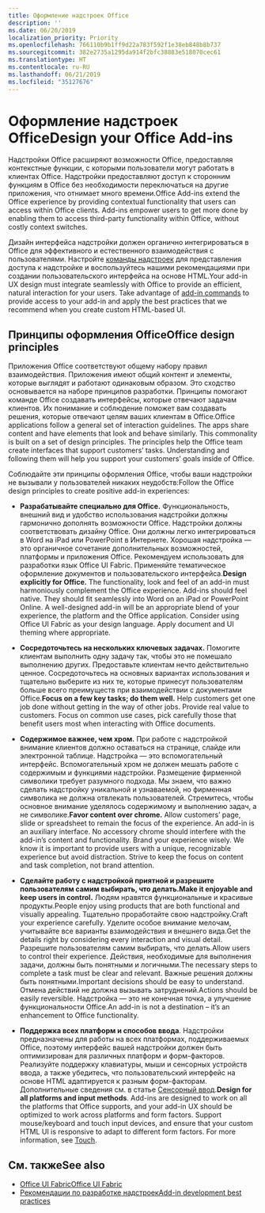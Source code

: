 ```yaml
---
title: Оформление надстроек Office
description: ''
ms.date: 06/20/2019
localization_priority: Priority
ms.openlocfilehash: 766110b9b1ff9d22a783f592f1e38eb848b8b737
ms.sourcegitcommit: 382e2735a1295da914f2bfc38883e518070cec61
ms.translationtype: HT
ms.contentlocale: ru-RU
ms.lasthandoff: 06/21/2019
ms.locfileid: "35127676"
---
```

# <a name="design-your-office-add-ins"></a><span data-ttu-id="cce27-102">Оформление надстроек Office</span><span class="sxs-lookup"><span data-stu-id="cce27-102">Design your Office Add-ins</span></span>

<span data-ttu-id="cce27-p101">Надстройки Office расширяют возможности Office, предоставляя контекстные функции, с которыми пользователи могут работать в клиентах Office. Надстройки предоставляют доступ к сторонним функциям в Office без необходимости переключаться на другие приложения, что отнимает много времени.</span><span class="sxs-lookup"><span data-stu-id="cce27-p101">Office Add-ins extend the Office experience by providing contextual functionality that users can access within Office clients. Add-ins empower users to get more done by enabling them to access third-party functionality within Office, without costly context switches.</span></span> 

<span data-ttu-id="cce27-p102">Дизайн интерфейса надстройки должен органично интегрироваться в Office для эффективного и естественного взаимодействия с пользователями. Настройте [команды надстроек](add-in-commands.md) для представления доступа к надстройке и воспользуйтесь нашими рекомендациями при создании пользовательского интерфейса на основе HTML.</span><span class="sxs-lookup"><span data-stu-id="cce27-p102">Your add-in UX design must integrate seamlessly with Office to provide an efficient, natural interaction for your users. Take advantage of [add-in commands](add-in-commands.md) to provide access to your add-in and apply the best practices that we recommend when you create custom HTML-based UI.</span></span>

## <a name="office-design-principles"></a><span data-ttu-id="cce27-107">Принципы оформления Office</span><span class="sxs-lookup"><span data-stu-id="cce27-107">Office design principles</span></span>

<span data-ttu-id="cce27-p103">Приложения Office соответствуют общему набору правил взаимодействия. Приложения имеют общий контент и элементы, которые выглядят и работают одинаковым образом. Это сходство основывается на наборе принципов разработки. Принципы помогают команде Office создавать интерфейсы, которые отвечают задачам клиентов. Их понимание и соблюдение поможет вам создавать решения, которые отвечают целям ваших клиентам в Office.</span><span class="sxs-lookup"><span data-stu-id="cce27-p103">Office applications follow a general set of interaction guidelines. The apps share content and have elements that look and behave similarly. This commonality is built on a set of design principles. The principles help the Office team create interfaces that support customers’ tasks. Understanding and following them will help you support your customers’ goals inside of Office.</span></span>

<span data-ttu-id="cce27-113">Соблюдайте эти принципы оформления Office, чтобы ваши надстройки не вызывали у пользователей никаких неудобств:</span><span class="sxs-lookup"><span data-stu-id="cce27-113">Follow the Office design principles to create positive add-in experiences:</span></span>

- <span data-ttu-id="cce27-p104">**Разрабатывайте специально для Office.** Функциональность, внешний вид и удобство использования надстройки должны гармонично дополнять возможности Office. Надстройки должны соответствовать дизайну Office. Они должны легко интегрироваться в Word на iPad или PowerPoint в Интернете. Хорошая надстройка — это органичное сочетание дополнительных возможностей, платформы и приложения Office. Рекомендуем использовать для разработки язык Office UI Fabric. Применяйте тематическое оформление документов и пользовательского интерфейса.</span><span class="sxs-lookup"><span data-stu-id="cce27-p104">**Design explicitly for Office.** The functionality, look and feel of an add-in must harmoniously complement the Office experience. Add-ins should feel native. They should fit seamlessly into Word on an iPad or PowerPoint Online. A well-designed add-in will be an appropriate blend of your experience, the platform and the Office application. Consider using Office UI Fabric as your design language. Apply document and UI theming where appropriate.</span></span>

- <span data-ttu-id="cce27-p105">**Сосредоточьтесь на нескольких ключевых задачах.** Помогите клиентам выполнить одну задачу так, чтобы это не помешало выполнению других. Предоставьте клиентам нечто действительно ценное. Сосредоточьтесь на основных вариантах использования и тщательно выберите из них те, которые принесут пользователям больше всего преимуществ при взаимодействии с документами Office.</span><span class="sxs-lookup"><span data-stu-id="cce27-p105">**Focus on a few key tasks; do them well.** Help customers get one job done without getting in the way of other jobs. Provide real value to customers. Focus on common use cases, pick carefully those that benefit users most when interacting with Office documents.</span></span>

- <span data-ttu-id="cce27-p106">**Содержимое важнее, чем хром.** При работе с надстройкой внимание клиентов должно оставаться на странице, слайде или электронной таблице. Надстройка — это вспомогательный интерфейс. Вспомогательный хром не должен мешать работе с содержимым и функциями надстройки. Размещение фирменной символики требует разумного подхода. Мы знаем, что важно сделать надстройку уникальной и узнаваемой, но фирменная символика не должна отвлекать пользователей. Стремитесь, чтобы основное внимание уделялось содержимому и выполнению задач, а не символике.</span><span class="sxs-lookup"><span data-stu-id="cce27-p106">**Favor content over chrome.** Allow customers’ page, slide or spreadsheet to remain the focus of the experience. An add-in is an auxiliary interface. No accessory chrome should interfere with the add-in’s content and functionality. Brand your experience wisely. We know it is important to provide users with a unique, recognizable experience but avoid distraction. Strive to keep the focus on content and task completion, not brand attention.</span></span>

- <span data-ttu-id="cce27-132">**Сделайте работу с надстройкой приятной и разрешите пользователям самим выбирать, что делать.**</span><span class="sxs-lookup"><span data-stu-id="cce27-132">**Make it enjoyable and keep users in control.**</span></span> <span data-ttu-id="cce27-133">Людям нравятся функциональные и красивые продукты.</span><span class="sxs-lookup"><span data-stu-id="cce27-133">People enjoy using products that are both functional and visually appealing.</span></span> <span data-ttu-id="cce27-134">Тщательно проработайте свою надстройку.</span><span class="sxs-lookup"><span data-stu-id="cce27-134">Craft your experience carefully.</span></span> <span data-ttu-id="cce27-135">Уделите особое внимание мелочам, учитывайте все варианты взаимодействия и внешнего вида.</span><span class="sxs-lookup"><span data-stu-id="cce27-135">Get the details right by considering every interaction and visual detail.</span></span> <span data-ttu-id="cce27-136">Разрешите пользователям самим выбирать, что делать.</span><span class="sxs-lookup"><span data-stu-id="cce27-136">Allow users to control their experience.</span></span> <span data-ttu-id="cce27-137">Действия, необходимые для выполнения задачи, должны быть понятными и логичными.</span><span class="sxs-lookup"><span data-stu-id="cce27-137">The necessary steps to complete a task must be clear and relevant.</span></span> <span data-ttu-id="cce27-138">Важные решения должны быть понятными.</span><span class="sxs-lookup"><span data-stu-id="cce27-138">Important decisions should be easy to understand.</span></span> <span data-ttu-id="cce27-139">Отмена действий не должна вызывать затруднений.</span><span class="sxs-lookup"><span data-stu-id="cce27-139">Actions should be easily reversible.</span></span> <span data-ttu-id="cce27-140">Надстройка — это не конечная точка, а улучшение функциональности Office.</span><span class="sxs-lookup"><span data-stu-id="cce27-140">An add-in is not a destination – it’s an enhancement to Office functionality.</span></span>

- <span data-ttu-id="cce27-p108">**Поддержка всех платформ и способов ввода**. Надстройки предназначены для работы на всех платформах, поддерживаемых Office, поэтому интерфейс вашей надстройки должен быть оптимизирован для различных платформ и форм-факторов. Реализуйте поддержку клавиатуры, мыши и сенсорных устройств ввода, а также убедитесь, что пользовательский интерфейс на основе HTML адаптируется к разным форм-факторам. Дополнительные сведения см. в статье [Сенсорный ввод](../concepts/add-in-development-best-practices.md#optimize-for-touch).</span><span class="sxs-lookup"><span data-stu-id="cce27-p108">**Design for all platforms and input methods**. Add-ins are designed to work on all the platforms that Office supports, and your add-in UX should be optimized to work across platforms and form factors. Support mouse/keyboard and touch input devices, and ensure that your custom HTML UI is responsive to adapt to different form factors. For more information, see [Touch](../concepts/add-in-development-best-practices.md#optimize-for-touch).</span></span> 

## <a name="see-also"></a><span data-ttu-id="cce27-145">См. также</span><span class="sxs-lookup"><span data-stu-id="cce27-145">See also</span></span>
- [<span data-ttu-id="cce27-146">Office UI Fabric</span><span class="sxs-lookup"><span data-stu-id="cce27-146">Office UI Fabric</span></span>](https://developer.microsoft.com/ru-RU/fabric) 
- [<span data-ttu-id="cce27-147">Рекомендации по разработке надстроек</span><span class="sxs-lookup"><span data-stu-id="cce27-147">Add-in development best practices</span></span>](../concepts/add-in-development-best-practices.md)

